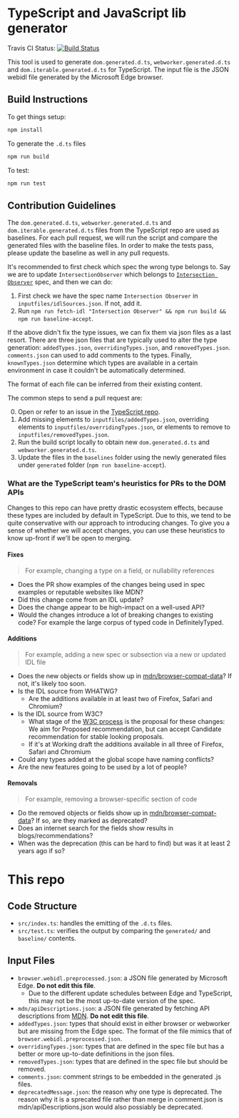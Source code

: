 # TypeScript and JavaScript lib generator

Travis CI Status: [![Build Status](https://travis-ci.org/Microsoft/TSJS-lib-generator.svg?branch=master)](https://travis-ci.org/Microsoft/TSJS-lib-generator)

This tool is used to generate `dom.generated.d.ts`, `webworker.generated.d.ts` and `dom.iterable.generated.d.ts` for TypeScript.
The input file is the JSON webidl file generated by the Microsoft Edge browser.

## Build Instructions

To get things setup:

```sh
npm install
```

To generate the `.d.ts` files

```sh
npm run build
```

To test:

```sh
npm run test
```

## Contribution Guidelines

The `dom.generated.d.ts`, `webworker.generated.d.ts` and `dom.iterable.generated.d.ts` files from the TypeScript repo are used as baselines.
For each pull request, we will run the script and compare the generated files with the baseline files.
In order to make the tests pass, please update the baseline as well in any pull requests.

It's recommended to first check which spec the wrong type belongs to. Say we are to update `IntersectionObserver` which belongs to [`Intersection Observer`](https://www.w3.org/TR/intersection-observer/) spec, and then we can do:

1. First check we have the spec name `Intersection Observer` in `inputfiles/idlSources.json`. If not, add it.
2. Run `npm run fetch-idl "Intersection Observer" && npm run build && npm run baseline-accept`.

If the above didn't fix the type issues, we can fix them via json files as a last resort.
There are three json files that are typically used to alter the type generation: `addedTypes.json`, `overridingTypes.json`, and `removedTypes.json`.
`comments.json` can used to add comments to the types.
Finally, `knownTypes.json` determine which types are available in a certain environment in case it couldn't be automatically determined.

The format of each file can be inferred from their existing content.

The common steps to send a pull request are:

0. Open or refer to an issue in the [TypeScript repo](https://github.com/Microsoft/TypeScript).
1. Add missing elements to `inputfiles/addedTypes.json`, overriding elements to `inputfiles/overridingTypes.json`, or elements to remove to `inputfiles/removedTypes.json`.
2. Run the build script locally to obtain new `dom.generated.d.ts` and `webworker.generated.d.ts`.
3. Update the files in the `baselines` folder using the newly generated files
   under `generated` folder (`npm run baseline-accept`).

### What are the TypeScript team's heuristics for PRs to the DOM APIs

Changes to this repo can have pretty drastic ecosystem effects, because these types are included by default in TypeScript.
Due to this, we tend to be quite conservative with our approach to introducing changes.
To give you a sense of whether we will accept changes, you can use these heuristics to know up-front if we'll be open to merging.

#### Fixes

> For example, changing a type on a field, or nullability references

- Does the PR show examples of the changes being used in spec examples or reputable websites like MDN?
- Did this change come from an IDL update?
- Does the change appear to be high-impact on a well-used API?
- Would the changes introduce a lot of breaking changes to existing code? For example the large corpus of typed code in DefinitelyTyped.

#### Additions

> For example, adding a new spec or subsection via a new or updated IDL file

- Does the new objects or fields show up in [mdn/browser-compat-data](https://github.com/mdn/browser-compat-data)? If not, it's likely too soon.
- Is the IDL source from WHATWG?
    - Are the additions available in at least two of Firefox, Safari and Chromium?
- Is the IDL source from W3C?
    - What stage of the [W3C process](https://en.wikipedia.org/wiki/World_Wide_Web_Consortium#Specification_maturation) is the proposal for these changes: We aim for Proposed recommendation, but can accept Candidate recommendation for stable looking proposals.
    - If it's at Working draft the additions available in all three of Firefox, Safari and Chromium
- Could any types added at the global scope have naming conflicts?
- Are the new features going to be used by a lot of people?

#### Removals

> For example, removing a browser-specific section of code

- Do the removed objects or fields show up in [mdn/browser-compat-data](https://github.com/mdn/browser-compat-data)? If so, are they marked as deprecated?
- Does an internet search for the fields show results in blogs/recommendations?
- When was the deprecation (this can be hard to find) but was it at least 2 years ago if so?

# This repo

## Code Structure

- `src/index.ts`: handles the emitting of the `.d.ts` files.
- `src/test.ts`: verifies the output by comparing the `generated/` and `baseline/` contents.

## Input Files

- `browser.webidl.preprocessed.json`: a JSON file generated by Microsoft Edge. **Do not edit this file**.
    - Due to the different update schedules between Edge and TypeScript, this may not be the most up-to-date version of the spec.
- `mdn/apiDescriptions.json`: a JSON file generated by fetching API descriptions from [MDN](https://developer.mozilla.org/en-US/docs/Web/API). **Do not edit this file**.
- `addedTypes.json`: types that should exist in either browser or webworker but are missing from the Edge spec. The format of the file mimics that of `browser.webidl.preprocessed.json`.
- `overridingTypes.json`: types that are defined in the spec file but has a better or more up-to-date definitions in the json files.
- `removedTypes.json`: types that are defined in the spec file but should be removed.
- `comments.json`: comment strings to be embedded in the generated .js files.
- `deprecatedMessage.json`: the reason why one type is deprecated. The reason why it is a sprecated file rather than merge in comment.json is mdn/apiDescriptions.json would also possiably be deprecated.
